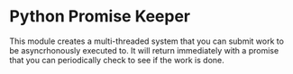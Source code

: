 Python Promise Keeper
=====================

This module creates a multi-threaded system that you can submit work to be
asyncrhonously executed to.  It will return immediately with a promise that
you can periodically check to see if the work is done.
